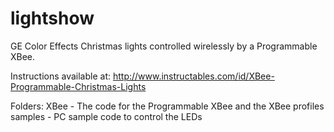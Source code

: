 lightshow
=========

GE Color Effects Christmas lights controlled wirelessly by a Programmable XBee.

Instructions available at: http://www.instructables.com/id/XBee-Programmable-Christmas-Lights

Folders:
XBee - The code for the Programmable XBee and the XBee profiles
samples - PC sample code to control the LEDs 
